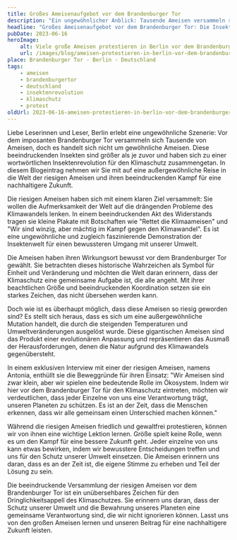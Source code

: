 ```yaml
---
title: Großes Ameisenaufgebot vor dem Brandenburger Tor
description: "Ein ungewöhnlicher Anblick: Tausende Ameisen versammeln sich am Brandenburger Tor für eine spektakuläre Klimaschutz-Aktion."
headline: "Großes Ameisenaufgebot vor dem Brandenburger Tor: Die Insektenrevolution für den Klimaschutz"
pubDate: 2023-06-16
heroImage:
    alt: Viele große Ameisen protestieren in Berlin vor dem Brandenburger Tor
    url: /images/blog/ameisen-protestieren-in-berlin-vor-dem-brandenburger-tor.webp
place: Brandenburger Tor - Berlin - Deutschland
tags:
    - ameisen
    - brandenburgertor
    - deutschland
    - insektenrevolution
    - klimaschutz
    - protest
oldUrl: 2023-06-16-ameisen-protestieren-in-berlin-vor-dem-brandenburger-tor
---
```


Liebe Leserinnen und Leser, Berlin erlebt eine ungewöhnliche Szenerie: Vor dem imposanten Brandenburger Tor versammeln sich Tausende von Ameisen, doch es handelt sich nicht um gewöhnliche Ameisen. Diese beeindruckenden Insekten sind größer als je zuvor und haben sich zu einer wortwörtlichen Insektenrevolution für den Klimaschutz zusammengetan. In diesem Blogeintrag nehmen wir Sie mit auf eine außergewöhnliche Reise in die Welt der riesigen Ameisen und ihren beeindruckenden Kampf für eine nachhaltigere Zukunft.

Die riesigen Ameisen haben sich mit einem klaren Ziel versammelt: Sie wollen die Aufmerksamkeit der Welt auf die drängenden Probleme des Klimawandels lenken. In einem beeindruckenden Akt des Widerstands tragen sie kleine Plakate mit Botschaften wie "Rettet die Klimaameisen" und "Wir sind winzig, aber mächtig im Kampf gegen den Klimawandel". Es ist eine ungewöhnliche und zugleich faszinierende Demonstration der Insektenwelt für einen bewussteren Umgang mit unserer Umwelt.

Die Ameisen haben ihren Wirkungsort bewusst vor dem Brandenburger Tor gewählt. Sie betrachten dieses historische Wahrzeichen als Symbol für Einheit und Veränderung und möchten die Welt daran erinnern, dass der Klimaschutz eine gemeinsame Aufgabe ist, die alle angeht. Mit ihrer beachtlichen Größe und beeindruckenden Koordination setzen sie ein starkes Zeichen, das nicht übersehen werden kann.

Doch wie ist es überhaupt möglich, dass diese Ameisen so riesig geworden sind? Es stellt sich heraus, dass es sich um eine außergewöhnliche Mutation handelt, die durch die steigenden Temperaturen und Umweltveränderungen ausgelöst wurde. Diese gigantischen Ameisen sind das Produkt einer evolutionären Anpassung und repräsentieren das Ausmaß der Herausforderungen, denen die Natur aufgrund des Klimawandels gegenübersteht.

In einem exklusiven Interview mit einer der riesigen Ameisen, namens Antonia, enthüllt sie die Beweggründe für ihren Einsatz: "Wir Ameisen sind zwar klein, aber wir spielen eine bedeutende Rolle im Ökosystem. Indem wir hier vor dem Brandenburger Tor für den Klimaschutz eintreten, möchten wir verdeutlichen, dass jeder Einzelne von uns eine Verantwortung trägt, unseren Planeten zu schützen. Es ist an der Zeit, dass die Menschen erkennen, dass wir alle gemeinsam einen Unterschied machen können."

Während die riesigen Ameisen friedlich und gewaltfrei protestieren, können wir von ihnen eine wichtige Lektion lernen. Größe spielt keine Rolle, wenn es um den Kampf für eine bessere Zukunft geht. Jeder einzelne von uns kann etwas bewirken, indem wir bewusstere Entscheidungen treffen und uns für den Schutz unserer Umwelt einsetzen. Die Ameisen erinnern uns daran, dass es an der Zeit ist, die eigene Stimme zu erheben und Teil der Lösung zu sein.

Die beeindruckende Versammlung der riesigen Ameisen vor dem Brandenburger Tor ist ein unübersehbares Zeichen für den Dringlichkeitsappell des Klimaschutzes. Sie erinnern uns daran, dass der Schutz unserer Umwelt und die Bewahrung unseres Planeten eine gemeinsame Verantwortung sind, die wir nicht ignorieren können. Lasst uns von den großen Ameisen lernen und unseren Beitrag für eine nachhaltigere Zukunft leisten.
